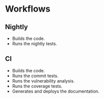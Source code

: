 # Workflows

## Nightly
* Builds the code.
* Runs the nightly tests.

## CI
* Builds the code.
* Runs the commit tests.
* Runs the vulnerability analysis.
* Runs the coverage tests.
* Generates and deploys the documentation.

